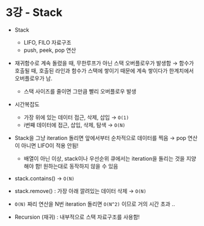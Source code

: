 # 3강 - Stack

- Stack
    - LIFO, FILO 자료구조
    - push, peek, pop 연산
      
- 재귀함수로 계속 돌렸을 때, 무한루프가 아닌 스택 오버플로우가 발생함 → 함수가 호출될 때, 호출된 라인과 함수가 스택에 쌓이기 때문에 계속 쌓이다가 한계치에서 오버플로우가 남.
    - 스택 사이즈를 줄이면 그만큼 빨리 오버플로우 발생
- 시간복잡도
    - 가장 위에 있는 데이터 접근, 삭제, 삽입 → `O(1)`
    - i번째 데이터에 접근, 삽입, 삭제, 탐색 → `O(N)`
- Stack을 그냥 iteration 돌리면 앞에서부터 순차적으로 데이터를 찍음 → pop 연산이 아니면 LIFO이 적용 안됨!
    - 배열이 아닌 이상, stack이나 우선순위 큐에서는 iteration을 돌리는 것을 지양해야 함! 원하는대로 동작하지 않을 수 있음
- stack.contains() → `O(N)`
- stack.remove() : 가장 아래 깔려있는 데이터 삭제 → `O(N)`
- `O(N)` 짜리 연산을 N번 iteration 돌리면 `O(N^2)` 이므로 거의 시간 초과 ..
- Recursion (재귀) : 내부적으로 스택 자료구조를 사용함!
